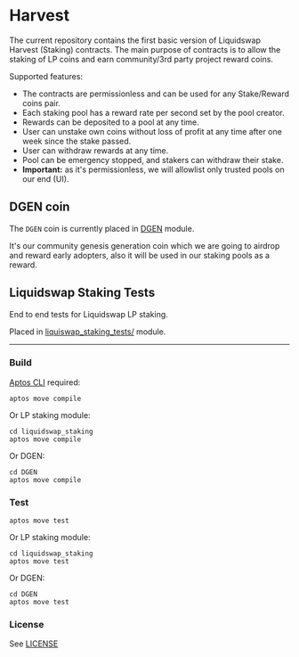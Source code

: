 # Harvest

The current repository contains the first basic version of Liquidswap Harvest (Staking) contracts.
The main purpose of contracts is to allow the staking of LP coins and earn community/3rd party project reward coins.

Supported features:

* The contracts are permissionless and can be used for any Stake/Reward coins pair.
* Each staking pool has a reward rate per second set by the pool creator.
* Rewards can be deposited to a pool at any time.
* User can unstake own coins without loss of profit at any time after one week since the stake passed.
* User can withdraw rewards at any time.
* Pool can be emergency stopped, and stakers can withdraw their stake.
* **Important:** as it's permissionless, we will allowlist only trusted pools on our end (UI).

## DGEN coin

The `DGEN` coin is currently placed in [DGEN](./DGEN) module.

It's our community genesis generation coin which we are going to airdrop and reward
early adopters, also it will be used in our staking pools as a reward.

## Liquidswap Staking Tests

End to end tests for Liquidswap LP staking. 

Placed in [liquiswap_staking_tests/](liquidswap_staking_tests) module.

---

### Build

[Aptos CLI](https://github.com/aptos-labs/aptos-core/releases) required:

    aptos move compile

Or LP staking module:

    cd liquidswap_staking
    aptos move compile
    
Or DGEN:

    cd DGEN
    aptos move compile

### Test

    aptos move test

Or LP staking module:

    cd liquidswap_staking
    aptos move test

Or DGEN:

    cd DGEN
    aptos move test


### License

See [LICENSE](LICENSE)

